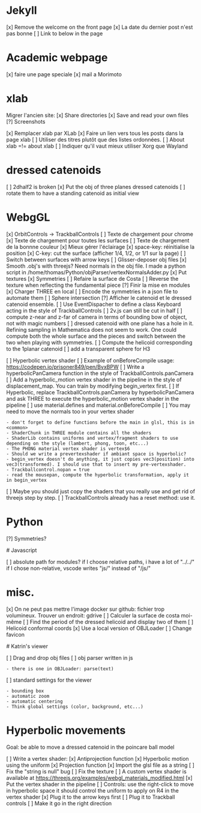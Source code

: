 # Jekyll

[x] Remove the welcome on the front page
[x] La date du dernier post n'est pas bonne
[ ] Link to below in the page

# Academic webpage

[x] faire une page speciale
[x] mail a Morimoto

# xlab

Migrer l'ancien site:
[x] Share directories
[x] Save and read your own files
[?] Screenshots

[x] Remplacer xlab par XLab
[x] Faire un lien vers tous les posts dans la page xlab
[ ] Utiliser des titres plutôt que des listes ordonnées.
[ ] About xlab =!= about xlab
[ ] Indiquer qu'il vaut mieux utiliser Xorg que Wayland

# dressed catenoids

[ ] 2dhalf2 is broken
[x] Put the obj of three planes dressed catenoids
[ ] rotate them to have a standing catenoid as initial view

# WebgGL

[x] OrbitControls -> TrackballControls
[ ] Texte de chargement pour chrome
[x] Texte de chargement pour toutes les surfaces
[ ] Texte de chargement de la bonnne couleur
[x] Mieux gérer l'éclairage
[x] space-key: réinitialise la position
[x] C-key: cut the surface (afficher 1/4, 1/2, or 1/1 sur la page)
[ ] Switch between surfaces with arrow keys
[ ] Glisser-deposer obj files
[x] Smooth .obj's with threejs? Need normals in the obj file. I made a python script in /home/thomas/Python/objParser/vertexNormalsAdder.py
[x] Put textures
[x] Symmetries
[ ] Refaire la surface de Costa
[ ] Reverse the texture when reflecting the fundamental piece
[?] Finir la mise en modules
[x] Charger THREE en local
[ ] Encode the symmetries in a json file to automate them
[ ] Sphere intersection
[?] Afficher le catenoid et le dressed catenoid ensemble.
[ ] Use EventDispacher to define a class Keyboard acting in the style of TrackballControls
[ ] 2v.js can still be cut in half
[ ] compute z-near and z-far of camera in terms of bounding bow of object, not with magic numbers
[ ] dressed catenoid with one plane has a hole in it. Refining sampling in Mathematica does not seem to work. One could compute both the whole surface and the pieces and switch between the two when playing with symmetries.
[ ] Compute the helicoid corresponding to the 1planar catenoid
[ ] add a transparent sphere for H3

[ ] Hyperbolic vertex shader
[ ] Example of onBeforeCompile usage: https://codepen.io/prisoner849/pen/BvxBPW
[ ] Write a hyperbolicPanCamera function in the style of TrackballControls.panCamera
[ ] Add a hyperbolic_motion vertex shader in the pipeline in the style of displacement_map. You can train by modifying begin_vertex first.
[ ] If Hyperbolic, replace TrackballControls.panCamera by hyperbolicPanCamera and ask THREE to execute the hyperbolic_motion vertex shader in the pipeline
[ ] use material.defines and material.onBeforeCompile
[ ] You may need to move the normals too in your vertex shader

    - don't forget to define functions before the main in glsl, this is in <common>
    - ShaderChunk in THREE module contains all the shaders
    - ShaderLib contains uniforms and vertex/fragment shaders to use depending on the style (lambert, phong, toon, etc...)
    - The PHONG material vertex shader is vertex$6
    - Should we write a prevertexshader if ambiant space is hyperbolic?
    - begin_vertex doesn't do anything, it just copies vec3(position) into vec3(transformed). I should use that to insert my pre-vertexshader.
    - Trackballcontrol.nopan = true
    - read the mousepan, compute the hyperbolic transformation, apply it in begin_vertex

[ ] Maybe you should just copy the shaders that you really use and get rid of threejs step by step.
[ ] TrackballControls already has a reset method: use it.

# Python

[?] Symmetries?

# Javascript

[ ] absolute path for modules?
if I choose relative paths, i have a lot of "../../"
if I chose non-relative, vscode writes "js/" instead of "/js/"

# misc.

[x] On ne peut pas mettre l'image docker sur github: fichier trop volumineux. Trouver un endroit: gdrive
[ ] Calculer la surface de costa moi-même
[ ] Find the period of the dressed helicoid and display two of them
[ ] Helicoid conformal coords
[x] Use a local version of OBJLoader
[ ] Change favicon

# Katrin's viewer

[ ] Drag and drop obj files
[ ] obj parser written in js

    - there is one in OBJLoader: parse(text)

[ ] standard settings for the viewer

    - bounding box
    - automatic zoom
    - automatic centering
    - Think global settings (color, background, etc...)

# Hyperbolic movements

Goal: be able to move a dressed catenoid in the poincare ball model

[ ] Write a vertex shader:
    [x] Antiprojection function
    [x] Hyperbolic motion using the uniform
    [x] Projection function
    [x] Import the glsl file as a string
    [ ] Fix the "string is null" bug
    [ ] Fix the texture
    [ ] A custom vertex shader is available at https://threejs.org/examples/webgl_materials_modified.html
[x] Put the vertex shader in the pipeline
[ ] Controls: use the right-click to move in hyperbolic space
    it should control the uniform to apply on R4 in the vertex shader
    [x] Plug it to the arrow keys first
    [ ] Plug it to Trackball controls
    [ ] Make it go in the right direction